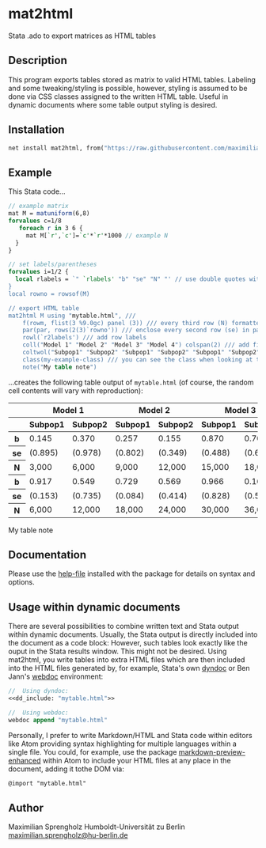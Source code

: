 # mat2html
Stata .ado to export matrices as HTML tables

## Description
This program exports tables stored as matrix to valid HTML tables.  Labeling and some tweaking/styling is possible, however, styling is assumed to be done via CSS classes assigned to the written HTML table.  Useful in dynamic documents where some table output styling is desired.

## Installation
```Stata
net install mat2html, from("https://raw.githubusercontent.com/maximilian-sprengholz/mat2html/master/pkg/")
```

## Example
This Stata code...

```Stata
// example matrix
mat M = matuniform(6,8)
forvalues c=1/8
   foreach r in 3 6 {
     mat M[`r',`c']=`c'*`r'*1000 // example N
  }
}

// set labels/parentheses
forvalues i=1/2 {
  local rlabels = `" `rlabels' "b" "se" "N" "' // use double quotes within compound double quotes!
}
local rowno = rowsof(M)

// export HTML table
mat2html M using "mytable.html", ///
    f(rowm, flist(3 %9.0gc) panel (3)) /// every third row (N) formatted as %9.0gc
    par(par, rows(2(3)`rowno')) /// enclose every second row (se) in parentheses
    rowl(`r2labels') /// add row labels
    coll("Model 1" "Model 2" "Model 3" "Model 4") colspan(2) /// add first set of col labels
    coltwol("Subpop1" "Subpop2" "Subpop1" "Subpop2" "Subpop1" "Subpop2" "Subpop1" "Subpop2") /// 2nd set
    class(my-example-class) /// you can see the class when looking at the HTML code
    note("My table note")
```
...creates the following table output of `mytable.html` (of course, the random cell contents will vary with reproduction):

<table class="my-example-class">
<thead>
<tr><th></th><th colspan="2">Model 1</th><th colspan="2">Model 2</th><th colspan="2">Model 3</th><th colspan="2">Model 4</th>
</tr>
<tr><th></th><th>Subpop1</th><th>Subpop2</th><th>Subpop1</th><th>Subpop2</th><th>Subpop1</th><th>Subpop2</th><th>Subpop1</th><th>Subpop2</th></tr>
</thead>
<tbody>
<tr><th>b</th><td>0.145</td><td>0.370</td><td>0.257</td><td>0.155</td><td>0.870</td><td>0.709</td><td>0.439</td><td>0.324</td>
</tr>
<tr><th>se</th><td>(0.895)</td><td>(0.978)</td><td>(0.802)</td><td>(0.349)</td><td>(0.488)</td><td>(0.609)</td><td>(0.724)</td><td>(0.565)</td>
</tr>
<tr><th>N</th><td>3,000</td><td>6,000</td><td>9,000</td><td>12,000</td><td>15,000</td><td>18,000</td><td>21,000</td><td>24,000</td>
</tr>
<tr><th>b</th><td>0.917</td><td>0.549</td><td>0.729</td><td>0.569</td><td>0.966</td><td>0.169</td><td>0.076</td><td>0.781</td>
</tr>
<tr><th>se</th><td>(0.153)</td><td>(0.735)</td><td>(0.084)</td><td>(0.414)</td><td>(0.828)</td><td>(0.552)</td><td>(0.664)</td><td>(0.490)</td>
</tr>
<tr><th>N</th><td>6,000</td><td>12,000</td><td>18,000</td><td>24,000</td><td>30,000</td><td>36,000</td><td>42,000</td><td>48,000</td>
</tr>
</tbody></table>
<span class="legend">My table note</span>

## Documentation
Please use the [help-file](pkg/mat2html.sthlp) installed with the package for details on syntax and options.

## Usage within dynamic documents
There are several possibilities to combine written text and Stata output within dynamic documents. Usually, the Stata output is directly included into the document as a code block: However, such tables look exactly like the ouput in the Stata results window. This might not be desired. Using mat2html, you write tables into extra HTML files which are then included into the HTML files generated by, for example, Stata's own [dyndoc](https://www.stata.com/manuals/pdyndoc.pdf) or Ben Jann's [webdoc](http://repec.sowi.unibe.ch/stata/webdoc/index.html) environment:

```Stata
//  Using dyndoc:
<<dd_include: "mytable.html">>

//  Using webdoc:
webdoc append "mytable.html"
```    

Personally, I prefer to write Markdown/HTML and Stata code within editors like Atom providing syntax highlighting for multiple languages within a single file. You could, for example, use the package [markdown-preview-enhanced](https://github.com/shd101wyy/markdown-preview-enhanced) within Atom to include your HTML files at any place in the document, adding it tothe DOM via:

```markdown
@import "mytable.html"
```

## Author
Maximilian Sprengholz
Humboldt-Universität zu Berlin
[maximilian.sprengholz@hu-berlin.de](maximilian.sprengholz@hu-berlin.de)


